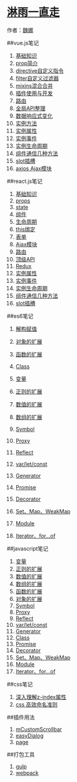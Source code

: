 # [淋雨一直走]()

作者：[魏娜](http://www.iswn.me)

<!-- [ditto:searchbar] -->

##vue.js笔记

1. [基础知识](#docs/vueJs/lib_vueJs_base)
1. [prop简介](#docs/vueJs/lib_vueJs_props)
1. [directive自定义指令](#docs/vueJs/lib_vueJs_directive)
1. [filter自定义过滤器](#docs/vueJs/lib_vueJs_filter)
1. [mixins混合合并](#docs/vueJs/lib_vueJs_mixins)
1. [插件使用与开发](#docs/vueJs/lib_vueJs_plugin)
1. [路由](#docs/vueJs/lib_vueJs_router)
1. [全局API整理](#docs/vueJs/lib_vueJs_glbObj)
1. [数据响应式变化](#docs/vueJs/lib_vueJs_response)
1. [实例方法](#docs/vueJs/lib_vueJs_objFn)
1. [实例属性](#docs/vueJs/lib_vueJs_objProp)
1. [实例事件](#docs/vueJs/lib_vueJs_objEvent)
1. [实例生命周期](#docs/vueJs/lib_vueJs_lifeCycle)
1. [组件通信几种方法](#docs/vueJs/lib_vueJs_message)
1. [slot插槽](#docs/vueJs/lib_vueJs_slot)
1. [axios Ajax模块](#docs/vueJs/lib_vueJs_axios)

##react.js笔记

1. [基础知识](#docs/reactJs/lib_reactJs_base)
1. [props](#docs/reactJs/lib_reactJs_props)
1. [state](#docs/reactJs/lib_reactJs_state)
1. [组件](#docs/reactJs/lib_reactJs_component)
1. [生命周期](#docs/reactJs/lib_reactJs_lifeCycle)
1. [this绑定](#docs/reactJs/lib_reactJs_this)
1. [表单](#docs/reactJs/lib_reactJs_form)
1. [Ajax模块](#docs/reactJs/lib_reactJs_ajax)
1. [路由](#docs/reactJs/lib_reactJs_router)
1. [顶级API](#docs/reactJs/lib_reactJs_glbObj)
1. [Redux](#docs/reactJs/lib_reactJs_redux)
1. [实例属性](#docs/reactJs/lib_reactJs_objProp)
1. [实例事件](#docs/reactJs/lib_reactJs_objEvent)
1. [实例生命周期](#docs/reactJs/lib_reactJs_lifeCycle)
1. [组件通信几种方法](#docs/reactJs/lib_reactJs_message)
1. [slot插槽](#docs/reactJs/lib_reactJs_slot)


##es6笔记
1. [解构赋值](#docs/es6_destruction)
1. [对象的扩展](#docs/es6_object)
1. [函数的扩展](#docs/es6_function)
1. [Class](#docs/es6_class)
1. [变量](#docs/js_variable)
1. [正则的扩展](#docs/es6_string)
1. [数值的扩展](#docs/es6_number)
1. [数组的扩展](#docs/es6_array)
1. [Symbol](#docs/es6_symbol)
1. [Proxy](#docs/es6_proxy)
1. [Reflect](#docs/es6_reflect)
1. [var/let/const](#docs/es6_var_let_const)
1. [Generator](#docs/es6_generator)

1. [Promise](#docs/es6_promise)
1. [Decorator](#docs/es6_decorator)
1. [Set、Map、WeakMap](#docs/es6_decorator)
1. [Module](#docs/es6_module)
1. [Iterator、for...of](#docs/es6_Iterator_for_of)

##javascript笔记

1. [变量](#docs/js_variable)
1. [正则的扩展](#docs/es6_string)
1. [数值的扩展](#docs/es6_number)
1. [数组的扩展](#docs/es6_array)
1. [函数的扩展](#docs/es6_function)
1. [对象的扩展](#docs/es6_object)
1. [Symbol](#docs/es6_symbol)
1. [Proxy](#docs/es6_proxy)
1. [Reflect](#docs/es6_reflect)
1. [var/let/const](#docs/es6_var_let_const)
1. [Generator](#docs/es6_generator)
1. [Class](#docs/es6_class)
1. [Promise](#docs/es6_promise)
1. [Decorator](#docs/es6_decorator)
1. [Set、Map、WeakMap](#docs/es6_decorator)
1. [Module](#docs/es6_module)
1. [Iterator、for...of](#docs/es6_Iterator_for_of)

##css笔记

1. [深入理解z-index属性](#docs/css/css-zindex)
1. [css 高效命名准则](#docs/css/css-name)

##插件用法

1. [mCustomScrollbar](#docs/plugin_mCustomScrollbar)
1. [easyDialog](#docs/plugin_easyDialog)
1. [page](#docs/plugin_page)

##打包工具

1. [gulp](#docs/pack_gulp)
1. [webpack](#docs/pack_webpack)




